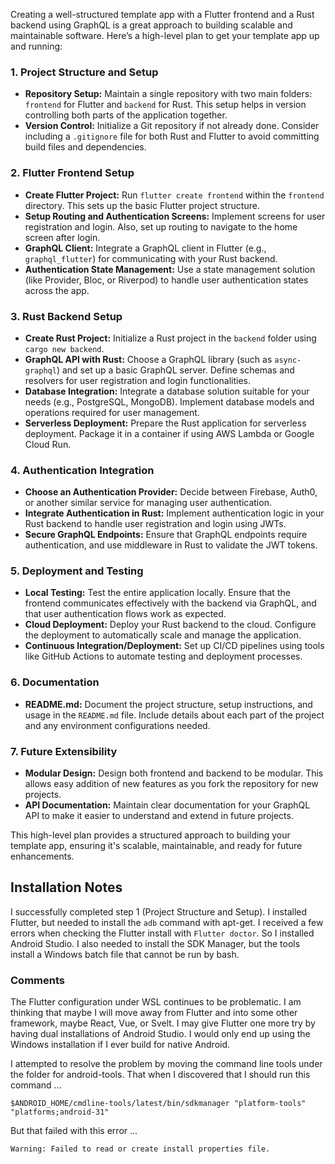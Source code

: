 Creating a well-structured template app with a Flutter frontend and a Rust backend using GraphQL is a great approach to building scalable and maintainable software. Here’s a high-level plan to get your template app up and running:

### 1. **Project Structure and Setup**
- **Repository Setup:** Maintain a single repository with two main folders: `frontend` for Flutter and `backend` for Rust. This setup helps in version controlling both parts of the application together.
- **Version Control:** Initialize a Git repository if not already done. Consider including a `.gitignore` file for both Rust and Flutter to avoid committing build files and dependencies.

### 2. **Flutter Frontend Setup**
- **Create Flutter Project:** Run `flutter create frontend` within the `frontend` directory. This sets up the basic Flutter project structure.
- **Setup Routing and Authentication Screens:** Implement screens for user registration and login. Also, set up routing to navigate to the home screen after login.
- **GraphQL Client:** Integrate a GraphQL client in Flutter (e.g., `graphql_flutter`) for communicating with your Rust backend.
- **Authentication State Management:** Use a state management solution (like Provider, Bloc, or Riverpod) to handle user authentication states across the app.

### 3. **Rust Backend Setup**
- **Create Rust Project:** Initialize a Rust project in the `backend` folder using `cargo new backend`.
- **GraphQL API with Rust:** Choose a GraphQL library (such as `async-graphql`) and set up a basic GraphQL server. Define schemas and resolvers for user registration and login functionalities.
- **Database Integration:** Integrate a database solution suitable for your needs (e.g., PostgreSQL, MongoDB). Implement database models and operations required for user management.
- **Serverless Deployment:** Prepare the Rust application for serverless deployment. Package it in a container if using AWS Lambda or Google Cloud Run.

### 4. **Authentication Integration**
- **Choose an Authentication Provider:** Decide between Firebase, Auth0, or another similar service for managing user authentication.
- **Integrate Authentication in Rust:** Implement authentication logic in your Rust backend to handle user registration and login using JWTs.
- **Secure GraphQL Endpoints:** Ensure that GraphQL endpoints require authentication, and use middleware in Rust to validate the JWT tokens.

### 5. **Deployment and Testing**
- **Local Testing:** Test the entire application locally. Ensure that the frontend communicates effectively with the backend via GraphQL, and that user authentication flows work as expected.
- **Cloud Deployment:** Deploy your Rust backend to the cloud. Configure the deployment to automatically scale and manage the application.
- **Continuous Integration/Deployment:** Set up CI/CD pipelines using tools like GitHub Actions to automate testing and deployment processes.

### 6. **Documentation**
- **README.md:** Document the project structure, setup instructions, and usage in the `README.md` file. Include details about each part of the project and any environment configurations needed.

### 7. **Future Extensibility**
- **Modular Design:** Design both frontend and backend to be modular. This allows easy addition of new features as you fork the repository for new projects.
- **API Documentation:** Maintain clear documentation for your GraphQL API to make it easier to understand and extend in future projects.

This high-level plan provides a structured approach to building your template app, ensuring it's scalable, maintainable, and ready for future enhancements.

## Installation Notes

I successfully completed step 1 (Project Structure and Setup). I installed Flutter, but needed to install the `adb` command with apt-get. I received a few errors when checking the Flutter install with `Flutter doctor`. So I installed Android Studio. I also needed to install the SDK Manager, but the tools install a Windows batch file that cannot be run by bash.

### Comments

The Flutter configuration under WSL continues to be problematic. I am thinking that maybe I will move away from Flutter and into some other framework, maybe React, Vue, or Svelt. I may give Flutter one more try by having dual installations of Android Studio. I would only end up using the Windows installation if I ever build for native Android.

I attempted to resolve the problem by moving the command line tools under the folder for android-tools. That when I discovered that I should run this command ...

`$ANDROID_HOME/cmdline-tools/latest/bin/sdkmanager "platform-tools" "platforms;android-31"`

But that failed with this error ...

`Warning: Failed to read or create install properties file.`
